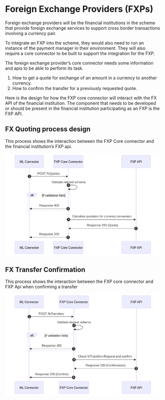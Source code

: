 # Foreign Exchange Providers (FXPs)
Foreign exchange providers will be the financial institutions in the scheme that provide foreign exchange services to support cross border transactions involving a currency pair.

To integrate an FXP into the scheme, they would also need to run an instance of the payment manager in their environment. They will also require a core connector to be built to support the integration for the FXP.

The foreign exchange provider’s core connector needs some information and apis to be able to perform its task.

1. How to get a quote for exchange of an amount  in a currency to another currency.
2. How to confirm the transfer for a previously requested quote.

Here is the design for how the FXP core connector will interact with the FX API of the financial institution.
The component that needs to be developed or should be present in the financial institution participating as an FXP is the FXP API. 

## FX Quoting process design
This process shows the interaction between the FXP Core connector and the financial institution’s FXP api.

![fxQuoting](/images/fxQuoting.png)

## FX Transfer Confirmation
This process shows the interaction between the FXP core connector and FXP Api when confirming a transfer

![fxTransfers](/images/fxTransfers.png)

